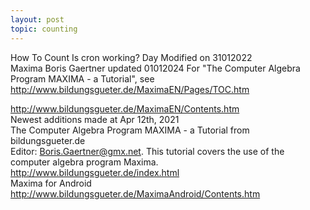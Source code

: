 ```yaml
---
layout: post
topic: counting
---
```


How To Count
Is cron working?
Day 
Modified on 31012022  
Maxima Boris Gaertner updated 01012024
For "The Computer Algebra Program MAXIMA - a Tutorial", see  
<a href="http://www.bildungsgueter.de/MaximaEN/Pages/TOC.htm" target="_blank">http://www.bildungsgueter.de/MaximaEN/Pages/TOC.htm</a>    
  

<a href="http://www.bildungsgueter.de/MaximaEN/Contents.htm" target="_blank">http://www.bildungsgueter.de/MaximaEN/Contents.htm</a>  
Newest additions made at Apr 12th, 2021  
The Computer Algebra Program MAXIMA - a Tutorial from bildungsgueter.de  
Editor: Boris.Gaertner@gmx.net. This tutorial covers the use of the computer algebra program Maxima.  
<a href="http://www.bildungsgueter.de/index.html" target="_blank">http://www.bildungsgueter.de/index.html</a>   
Maxima for Android  
<a href="http://www.bildungsgueter.de/MaximaAndroid/Contents.htm" target="_blank">http://www.bildungsgueter.de/MaximaAndroid/Contents.htm</a>  
 